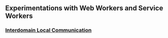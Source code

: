 ## Experimentations with Web Workers and Service Workers

### [Interdomain Local Communication](inter-local-comm-md)

